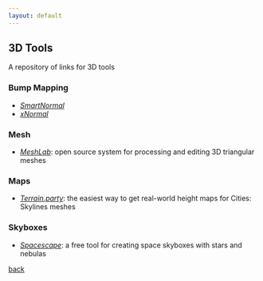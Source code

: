 ```yaml
---
layout: default
---
```


## 3D Tools

A repository of links for 3D tools

### Bump Mapping

* _[SmartNormal](http://www.smart-page.net/smartnormal/)_
* _[xNormal](http://www.xnormal.net/)_

### Mesh

* _[MeshLab](http://www.meshlab.net/)_: open source system for processing and editing 3D triangular meshes

### Maps

* _[Terrain.party](https://terrain.party/)_: the easiest way to get real-world height maps for Cities: Skylines meshes

### Skyboxes

* _[Spacescape](http://alexcpeterson.com/spacescape/)_: a free tool for creating space skyboxes with stars and nebulas

[back](../)
